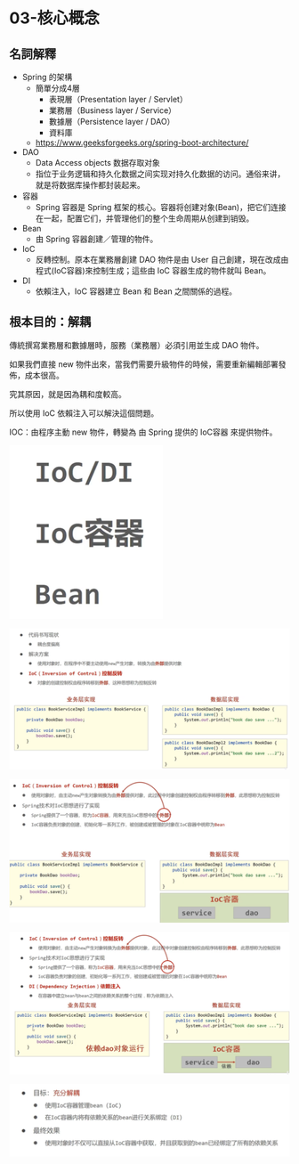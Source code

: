 # 03-核心概念

## 名詞解釋
- Spring 的架構
  - 簡單分成4層
    - 表現層（Presentation layer / Servlet）
    - 業務層（Business layer / Service）
    - 數據層（Persistence layer / DAO）
    - 資料庫
  - https://www.geeksforgeeks.org/spring-boot-architecture/
- DAO
  - Data Access objects 数据存取对象
  - 指位于业务逻辑和持久化数据之间实现对持久化数据的访问。通俗来讲，就是将数据库操作都封装起来。
- 容器
  - Spring 容器是 Spring 框架的核心。容器将创建对象(Bean)，把它们连接在一起，配置它们，并管理他们的整个生命周期从创建到销毁。
- Bean
  - 由 Spring 容器創建／管理的物件。
- IoC
  - 反轉控制。原本在業務層創建 DAO 物件是由 User 自己創建，現在改成由程式(IoC容器)來控制生成；這些由 IoC 容器生成的物件就叫 Bean。
- DI
  - 依賴注入，IoC 容器建立 Bean 和 Bean 之間關係的過程。


## 根本目的：解耦

傳統撰寫業務層和數據層時，服務（業務層）必須引用並生成 DAO 物件。

如果我們直接 new 物件出來，當我們需要升級物件的時候，需要重新編輯部署發佈，成本很高。

究其原因，就是因為耦和度較高。

所以使用 IoC 依賴注入可以解決這個問題。

IOC：由程序主動 new 物件，轉變為 由 Spring 提供的 IoC容器 來提供物件。

 

![](img/20230502125806.png)

![](img/20230502125957.png)

![](img/20230502130200.png)

![](img/20230502130553.png)

![](img/20230502133008.png)